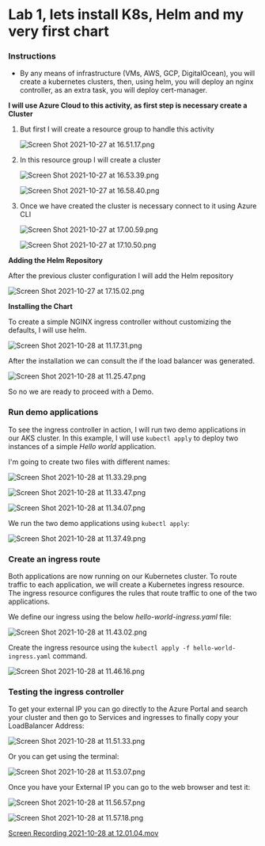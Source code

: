 # Lab 1, lets install K8s, Helm and my very first chart

### Instructions

- By any means of infrastructure (VMs, AWS, GCP, DigitalOcean), you will create a kubernetes clusters, then, using helm, you will deploy an nginx controller, as an extra task, you will deploy cert-manager.

**I will use Azure Cloud to this activity, as first step is necessary create a Cluster**

1. But first I will create a resource group to handle this activity
    
    ![Screen Shot 2021-10-27 at 16.51.17.png](./Screen_Shot_2021-10-27_at_16.51.17.png)
    

1. In this resource group I will create a cluster
    
    ![Screen Shot 2021-10-27 at 16.53.39.png](Lab%201,%20lets%20install%20K8s,%20Helm%20and%20my%20very%20first%20ch%2039340398eed643aabda087a12c7180bf/Screen_Shot_2021-10-27_at_16.53.39.png)
    
    ![Screen Shot 2021-10-27 at 16.58.40.png](Lab%201,%20lets%20install%20K8s,%20Helm%20and%20my%20very%20first%20ch%2039340398eed643aabda087a12c7180bf/Screen_Shot_2021-10-27_at_16.58.40.png)
    
2. Once we have created the cluster is necessary connect to it using Azure CLI
    
    ![Screen Shot 2021-10-27 at 17.00.59.png](Lab%201,%20lets%20install%20K8s,%20Helm%20and%20my%20very%20first%20ch%2039340398eed643aabda087a12c7180bf/Screen_Shot_2021-10-27_at_17.00.59.png)
    
    ![Screen Shot 2021-10-27 at 17.10.50.png](Lab%201,%20lets%20install%20K8s,%20Helm%20and%20my%20very%20first%20ch%2039340398eed643aabda087a12c7180bf/Screen_Shot_2021-10-27_at_17.10.50.png)
    

**Adding the Helm Repository**

After the previous cluster configuration I will add the Helm repository

![Screen Shot 2021-10-27 at 17.15.02.png](Lab%201,%20lets%20install%20K8s,%20Helm%20and%20my%20very%20first%20ch%2039340398eed643aabda087a12c7180bf/Screen_Shot_2021-10-27_at_17.15.02.png)

**Installing the Chart**

To create a simple NGINX ingress controller without customizing the defaults, I will use helm.

![Screen Shot 2021-10-28 at 11.17.31.png](Lab%201,%20lets%20install%20K8s,%20Helm%20and%20my%20very%20first%20ch%2039340398eed643aabda087a12c7180bf/Screen_Shot_2021-10-28_at_11.17.31.png)

After the installation we can consult the if the load balancer was generated.

![Screen Shot 2021-10-28 at 11.25.47.png](Lab%201,%20lets%20install%20K8s,%20Helm%20and%20my%20very%20first%20ch%2039340398eed643aabda087a12c7180bf/Screen_Shot_2021-10-28_at_11.25.47.png)

So no we are ready to proceed with a Demo.

### **Run demo applications**

To see the ingress controller in action, I will run two demo applications in our AKS cluster. In this example, I will use `kubectl apply` to deploy two instances of a simple *Hello world* application.

I'm going to create two files with different names:

![Screen Shot 2021-10-28 at 11.33.29.png](Lab%201,%20lets%20install%20K8s,%20Helm%20and%20my%20very%20first%20ch%2039340398eed643aabda087a12c7180bf/Screen_Shot_2021-10-28_at_11.33.29.png)

![Screen Shot 2021-10-28 at 11.33.47.png](Lab%201,%20lets%20install%20K8s,%20Helm%20and%20my%20very%20first%20ch%2039340398eed643aabda087a12c7180bf/Screen_Shot_2021-10-28_at_11.33.47.png)

![Screen Shot 2021-10-28 at 11.34.07.png](Lab%201,%20lets%20install%20K8s,%20Helm%20and%20my%20very%20first%20ch%2039340398eed643aabda087a12c7180bf/Screen_Shot_2021-10-28_at_11.34.07.png)

We run the two demo applications using `kubectl apply`:

![Screen Shot 2021-10-28 at 11.37.49.png](Lab%201,%20lets%20install%20K8s,%20Helm%20and%20my%20very%20first%20ch%2039340398eed643aabda087a12c7180bf/Screen_Shot_2021-10-28_at_11.37.49.png)

### **Create an ingress route**

Both applications are now running on our Kubernetes cluster. To route traffic to each application, we will create a Kubernetes ingress resource. The ingress resource configures the rules that route traffic to one of the two applications.

We define our ingress using the below *hello-world-ingress.yaml* file:

![Screen Shot 2021-10-28 at 11.43.02.png](Lab%201,%20lets%20install%20K8s,%20Helm%20and%20my%20very%20first%20ch%2039340398eed643aabda087a12c7180bf/Screen_Shot_2021-10-28_at_11.43.02.png)

Create the ingress resource using the `kubectl apply -f hello-world-ingress.yaml` command.

![Screen Shot 2021-10-28 at 11.46.16.png](Lab%201,%20lets%20install%20K8s,%20Helm%20and%20my%20very%20first%20ch%2039340398eed643aabda087a12c7180bf/Screen_Shot_2021-10-28_at_11.46.16.png)

### **Testing the ingress controller**

To get your external IP you can go directly to the Azure Portal and search your cluster and then go to Services and ingresses to finally copy your LoadBalancer Address:

![Screen Shot 2021-10-28 at 11.51.33.png](Lab%201,%20lets%20install%20K8s,%20Helm%20and%20my%20very%20first%20ch%2039340398eed643aabda087a12c7180bf/Screen_Shot_2021-10-28_at_11.51.33.png)

Or you can get using the terminal:

![Screen Shot 2021-10-28 at 11.53.07.png](Lab%201,%20lets%20install%20K8s,%20Helm%20and%20my%20very%20first%20ch%2039340398eed643aabda087a12c7180bf/Screen_Shot_2021-10-28_at_11.53.07.png)

Once you have your External IP you can go to the web browser and test it:

![Screen Shot 2021-10-28 at 11.56.57.png](Lab%201,%20lets%20install%20K8s,%20Helm%20and%20my%20very%20first%20ch%2039340398eed643aabda087a12c7180bf/Screen_Shot_2021-10-28_at_11.56.57.png)

![Screen Shot 2021-10-28 at 11.57.18.png](Lab%201,%20lets%20install%20K8s,%20Helm%20and%20my%20very%20first%20ch%2039340398eed643aabda087a12c7180bf/Screen_Shot_2021-10-28_at_11.57.18.png)

[Screen Recording 2021-10-28 at 12.01.04.mov](Lab%201,%20lets%20install%20K8s,%20Helm%20and%20my%20very%20first%20ch%2039340398eed643aabda087a12c7180bf/Screen_Recording_2021-10-28_at_12.01.04.mov)
